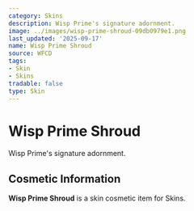 ```yaml
---
category: Skins
description: Wisp Prime's signature adornment.
image: ../images/wisp-prime-shroud-09db0979e1.png
last_updated: '2025-09-17'
name: Wisp Prime Shroud
source: WFCD
tags:
- Skin
- Skins
tradable: false
type: Skin
---
```


# Wisp Prime Shroud

Wisp Prime's signature adornment.

## Cosmetic Information

**Wisp Prime Shroud** is a skin cosmetic item for Skins.

